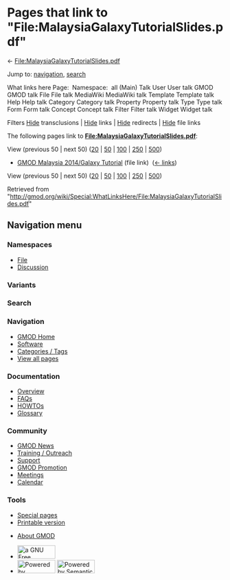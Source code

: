 <div id="mw-page-base" class="noprint">

</div>

<div id="mw-head-base" class="noprint">

</div>

<div id="content" class="mw-body" role="main">

<span id="top"></span>

<div id="mw-js-message" style="display:none;">

</div>



# <span dir="auto">Pages that link to "File:MalaysiaGalaxyTutorialSlides.pdf"</span>

<div id="bodyContent">

<div id="contentSub">

←
[File:MalaysiaGalaxyTutorialSlides.pdf](/wiki/File:MalaysiaGalaxyTutorialSlides.pdf "File:MalaysiaGalaxyTutorialSlides.pdf")

</div>

<div id="jump-to-nav" class="mw-jump">

Jump to: [navigation](#mw-navigation), [search](#p-search)

</div>

<div id="mw-content-text">

What links here Page:  Namespace:  all (Main) Talk User User talk GMOD
GMOD talk File File talk MediaWiki MediaWiki talk Template Template talk
Help Help talk Category Category talk Property Property talk Type Type
talk Form Form talk Concept Concept talk Filter Filter talk Widget
Widget talk

Filters
[Hide](/mediawiki/index.php?title=Special:WhatLinksHere/File:MalaysiaGalaxyTutorialSlides.pdf&hidetrans=1 "Special:WhatLinksHere/File:MalaysiaGalaxyTutorialSlides.pdf")
transclusions \|
[Hide](/mediawiki/index.php?title=Special:WhatLinksHere/File:MalaysiaGalaxyTutorialSlides.pdf&hidelinks=1 "Special:WhatLinksHere/File:MalaysiaGalaxyTutorialSlides.pdf")
links \|
[Hide](/mediawiki/index.php?title=Special:WhatLinksHere/File:MalaysiaGalaxyTutorialSlides.pdf&hideredirs=1 "Special:WhatLinksHere/File:MalaysiaGalaxyTutorialSlides.pdf")
redirects \|
[Hide](/mediawiki/index.php?title=Special:WhatLinksHere/File:MalaysiaGalaxyTutorialSlides.pdf&hideimages=1 "Special:WhatLinksHere/File:MalaysiaGalaxyTutorialSlides.pdf")
file links

The following pages link to
**[File:MalaysiaGalaxyTutorialSlides.pdf](/wiki/File:MalaysiaGalaxyTutorialSlides.pdf "File:MalaysiaGalaxyTutorialSlides.pdf")**:

View (previous 50 \| next 50)
([20](/mediawiki/index.php?title=Special:WhatLinksHere/File:MalaysiaGalaxyTutorialSlides.pdf&limit=20 "Special:WhatLinksHere/File:MalaysiaGalaxyTutorialSlides.pdf")
\|
[50](/mediawiki/index.php?title=Special:WhatLinksHere/File:MalaysiaGalaxyTutorialSlides.pdf&limit=50 "Special:WhatLinksHere/File:MalaysiaGalaxyTutorialSlides.pdf")
\|
[100](/mediawiki/index.php?title=Special:WhatLinksHere/File:MalaysiaGalaxyTutorialSlides.pdf&limit=100 "Special:WhatLinksHere/File:MalaysiaGalaxyTutorialSlides.pdf")
\|
[250](/mediawiki/index.php?title=Special:WhatLinksHere/File:MalaysiaGalaxyTutorialSlides.pdf&limit=250 "Special:WhatLinksHere/File:MalaysiaGalaxyTutorialSlides.pdf")
\|
[500](/mediawiki/index.php?title=Special:WhatLinksHere/File:MalaysiaGalaxyTutorialSlides.pdf&limit=500 "Special:WhatLinksHere/File:MalaysiaGalaxyTutorialSlides.pdf"))

- [GMOD Malaysia 2014/Galaxy
  Tutorial](/wiki/GMOD_Malaysia_2014/Galaxy_Tutorial "GMOD Malaysia 2014/Galaxy Tutorial")
  (file link) ‎ <span class="mw-whatlinkshere-tools">([←
  links](/mediawiki/index.php?title=Special:WhatLinksHere&target=GMOD+Malaysia+2014%2FGalaxy+Tutorial "Special:WhatLinksHere"))</span>

View (previous 50 \| next 50)
([20](/mediawiki/index.php?title=Special:WhatLinksHere/File:MalaysiaGalaxyTutorialSlides.pdf&limit=20 "Special:WhatLinksHere/File:MalaysiaGalaxyTutorialSlides.pdf")
\|
[50](/mediawiki/index.php?title=Special:WhatLinksHere/File:MalaysiaGalaxyTutorialSlides.pdf&limit=50 "Special:WhatLinksHere/File:MalaysiaGalaxyTutorialSlides.pdf")
\|
[100](/mediawiki/index.php?title=Special:WhatLinksHere/File:MalaysiaGalaxyTutorialSlides.pdf&limit=100 "Special:WhatLinksHere/File:MalaysiaGalaxyTutorialSlides.pdf")
\|
[250](/mediawiki/index.php?title=Special:WhatLinksHere/File:MalaysiaGalaxyTutorialSlides.pdf&limit=250 "Special:WhatLinksHere/File:MalaysiaGalaxyTutorialSlides.pdf")
\|
[500](/mediawiki/index.php?title=Special:WhatLinksHere/File:MalaysiaGalaxyTutorialSlides.pdf&limit=500 "Special:WhatLinksHere/File:MalaysiaGalaxyTutorialSlides.pdf"))

</div>

<div class="printfooter">

Retrieved from
"<http://gmod.org/wiki/Special:WhatLinksHere/File:MalaysiaGalaxyTutorialSlides.pdf>"

</div>

<div id="catlinks" class="catlinks catlinks-allhidden">

</div>

<div class="visualClear">

</div>

</div>

</div>

<div id="mw-navigation">

## Navigation menu

<div id="mw-head">



<div id="left-navigation">

<div id="p-namespaces" class="vectorTabs" role="navigation"
aria-labelledby="p-namespaces-label">

### Namespaces

- <span id="ca-nstab-image"><a href="/wiki/File:MalaysiaGalaxyTutorialSlides.pdf" accesskey="c"
  title="View the file page [c]">File</a></span>
- <span id="ca-talk"><a
  href="/mediawiki/index.php?title=File_talk:MalaysiaGalaxyTutorialSlides.pdf&amp;action=edit&amp;redlink=1"
  accesskey="t"
  title="Discussion about the content page [t]">Discussion</a></span>

</div>

<div id="p-variants" class="vectorMenu emptyPortlet" role="navigation"
aria-labelledby="p-variants-label">

### 

### Variants[](#)

<div class="menu">

</div>

</div>

</div>

<div id="right-navigation">





</div>

<div id="p-search" role="search">

### Search

<div id="simpleSearch">

</div>

</div>

</div>

</div>

<div id="mw-panel">

<div id="p-logo" role="banner">

<a href="/wiki/Main_Page"
style="background-image: url(http://gmod.org/images/GMOD-cogs.png);"
title="Visit the main page"></a>

</div>

<div id="p-Navigation" class="portal" role="navigation"
aria-labelledby="p-Navigation-label">

### Navigation

<div class="body">

- <span id="n-GMOD-Home">[GMOD Home](/wiki/Main_Page)</span>
- <span id="n-Software">[Software](/wiki/GMOD_Components)</span>
- <span id="n-Categories-.2F-Tags">[Categories /
  Tags](/wiki/Categories)</span>
- <span id="n-View-all-pages">[View all
  pages](/wiki/Special:AllPages)</span>

</div>

</div>

<div id="p-Documentation" class="portal" role="navigation"
aria-labelledby="p-Documentation-label">

### Documentation

<div class="body">

- <span id="n-Overview">[Overview](/wiki/Overview)</span>
- <span id="n-FAQs">[FAQs](/wiki/Category:FAQ)</span>
- <span id="n-HOWTOs">[HOWTOs](/wiki/Category:HOWTO)</span>
- <span id="n-Glossary">[Glossary](/wiki/Glossary)</span>

</div>

</div>

<div id="p-Community" class="portal" role="navigation"
aria-labelledby="p-Community-label">

### Community

<div class="body">

- <span id="n-GMOD-News">[GMOD News](/wiki/GMOD_News)</span>
- <span id="n-Training-.2F-Outreach">[Training /
  Outreach](/wiki/Training_and_Outreach)</span>
- <span id="n-Support">[Support](/wiki/Support)</span>
- <span id="n-GMOD-Promotion">[GMOD
  Promotion](/wiki/GMOD_Promotion)</span>
- <span id="n-Meetings">[Meetings](/wiki/Meetings)</span>
- <span id="n-Calendar">[Calendar](/wiki/Calendar)</span>

</div>

</div>

<div id="p-tb" class="portal" role="navigation"
aria-labelledby="p-tb-label">

### Tools

<div class="body">

- <span id="t-specialpages"><a href="/wiki/Special:SpecialPages" accesskey="q"
  title="A list of all special pages [q]">Special pages</a></span>
- <span id="t-print"><a
  href="/mediawiki/index.php?title=Special:WhatLinksHere/File:MalaysiaGalaxyTutorialSlides.pdf&amp;printable=yes"
  rel="alternate" accesskey="p"
  title="Printable version of this page [p]">Printable version</a></span>

</div>

</div>

</div>

</div>

<div id="footer" role="contentinfo">

- <span id="footer-places-about">[About
  GMOD](/wiki/GMOD:About "GMOD:About")</span>

<!-- -->

- <span id="footer-copyrightico">[<img src="http://www.gnu.org/graphics/gfdl-logo-small.png" width="88"
  height="31" alt="a GNU Free Documentation License" />](http://www.gnu.org/licenses/fdl-1.3.html)</span>
- <span id="footer-poweredbyico">[<img src="/mediawiki/skins/common/images/poweredby_mediawiki_88x31.png"
  width="88" height="31" alt="Powered by MediaWiki" />](//www.mediawiki.org/)
  [<img
  src="/mediawiki/extensions/SemanticMediaWiki/includes/../resources/images/smw_button.png"
  width="88" height="31" alt="Powered by Semantic MediaWiki" />](https://www.semantic-mediawiki.org/wiki/Semantic_MediaWiki)</span>

<div style="clear:both">

</div>

</div>
